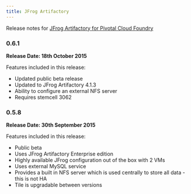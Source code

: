 ```yaml
---
title: JFrog Artifactory
---
```


Release notes for [JFrog Artifactory for Pivotal Cloud Foundry](https://network.pivotal.io/products/p-jfrog-artifactory)

### 0.6.1
**Release Date: 18th October 2015**

Features included in this release:

* Updated public beta release
* Updated to JFrog Artifactory 4.1.3
* Ability to configure an external NFS server
* Requires stemcell 3062

### 0.5.8
**Release Date: 30th September 2015**

Features included in this release:

* Public beta
* Uses JFrog Artifactory Enterprise edition
* Highly available JFrog configuration out of the box with 2 VMs
* Uses external MySQL service
* Provides a built in NFS server which is used centrally to store all data - this is not HA
* Tile is upgradable between versions
